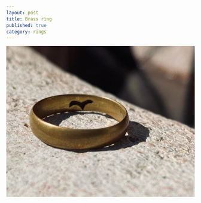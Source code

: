 ```yaml
---
layout: post
title: Brass ring
published: true
category: rings
---
```

![halfround_brass_8.jpg](/images/jewelry/rings/halfround_brass_8.jpg)

<!--more-->
